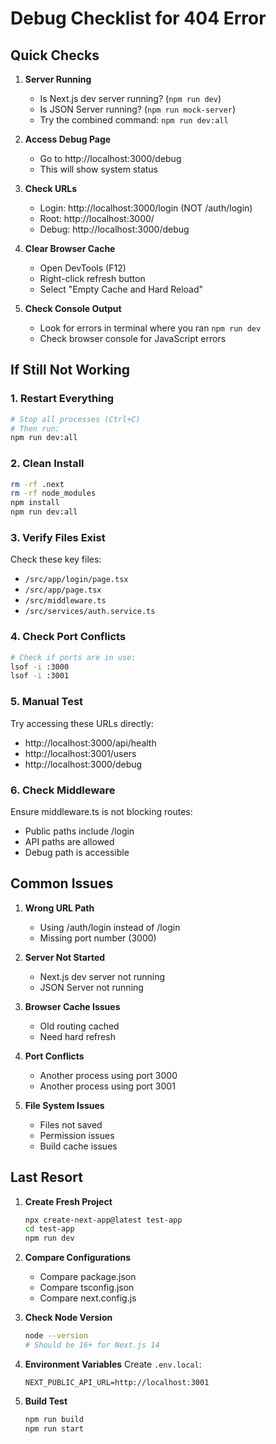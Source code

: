 # Debug Checklist for 404 Error

## Quick Checks

1. **Server Running**
   - Is Next.js dev server running? (`npm run dev`)
   - Is JSON Server running? (`npm run mock-server`)
   - Try the combined command: `npm run dev:all`

2. **Access Debug Page**
   - Go to http://localhost:3000/debug
   - This will show system status

3. **Check URLs**
   - Login: http://localhost:3000/login (NOT /auth/login)
   - Root: http://localhost:3000/
   - Debug: http://localhost:3000/debug

4. **Clear Browser Cache**
   - Open DevTools (F12)
   - Right-click refresh button
   - Select "Empty Cache and Hard Reload"

5. **Check Console Output**
   - Look for errors in terminal where you ran `npm run dev`
   - Check browser console for JavaScript errors

## If Still Not Working

### 1. Restart Everything
```bash
# Stop all processes (Ctrl+C)
# Then run:
npm run dev:all
```

### 2. Clean Install
```bash
rm -rf .next
rm -rf node_modules
npm install
npm run dev:all
```

### 3. Verify Files Exist
Check these key files:
- `/src/app/login/page.tsx`
- `/src/app/page.tsx`
- `/src/middleware.ts`
- `/src/services/auth.service.ts`

### 4. Check Port Conflicts
```bash
# Check if ports are in use:
lsof -i :3000
lsof -i :3001
```

### 5. Manual Test
Try accessing these URLs directly:
- http://localhost:3000/api/health
- http://localhost:3001/users
- http://localhost:3000/debug

### 6. Check Middleware
Ensure middleware.ts is not blocking routes:
- Public paths include /login
- API paths are allowed
- Debug path is accessible

## Common Issues

1. **Wrong URL Path**
   - Using /auth/login instead of /login
   - Missing port number (3000)

2. **Server Not Started**
   - Next.js dev server not running
   - JSON Server not running

3. **Browser Cache Issues**
   - Old routing cached
   - Need hard refresh

4. **Port Conflicts**
   - Another process using port 3000
   - Another process using port 3001

5. **File System Issues**
   - Files not saved
   - Permission issues
   - Build cache issues

## Last Resort

1. **Create Fresh Project**
   ```bash
   npx create-next-app@latest test-app
   cd test-app
   npm run dev
   ```
   
2. **Compare Configurations**
   - Compare package.json
   - Compare tsconfig.json
   - Compare next.config.js

3. **Check Node Version**
   ```bash
   node --version
   # Should be 16+ for Next.js 14
   ```

4. **Environment Variables**
   Create `.env.local`:
   ```
   NEXT_PUBLIC_API_URL=http://localhost:3001
   ```

5. **Build Test**
   ```bash
   npm run build
   npm run start
   ```
